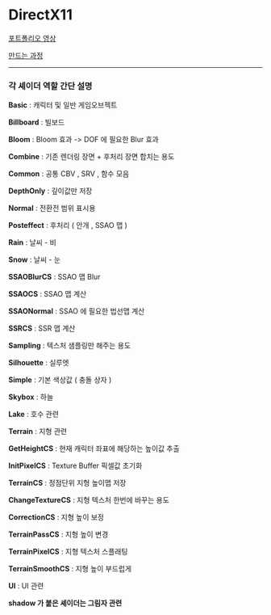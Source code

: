 # DirectX11

[포트폴리오 영상](https://youtu.be/1Db5MEnrOJ0)


[만드는 과정](https://velog.io/@hoya1215/posts)

---
### 각 셰이더 역할 간단 설명



__Basic__             : 캐릭터 및 일반 게임오브젝트



__Billboard__         : 빌보드



__Bloom__             : Bloom 효과 -> DOF 에 필요한 Blur 효과



__Combine__           : 기존 렌더링 장면 + 후처리 장면 합치는 용도



__Common__            : 공통 CBV , SRV , 함수 모음



__DepthOnly__         : 깊이값만 저장



__Normal__            : 전환전 범위 표시용



__Posteffect__        : 후처리 ( 안개 , SSAO 맵 )



__Rain__              : 날씨 - 비



__Snow__              : 날씨 - 눈



__SSAOBlurCS__        : SSAO 맵 Blur



__SSAOCS__            : SSAO 맵 계산



__SSAONormal__        : SSAO 에 필요한 법선맵 계산



__SSRCS__             : SSR 맵 계산



__Sampling__          : 텍스처 샘플링만 해주는 용도



__Silhouette__        : 실루엣



__Simple__            : 기본 색상값 ( 충돌 상자 )



__Skybox__            : 하늘



__Lake__              : 호수 관련


__Terrain__           : 지형 관련



__GetHeightCS__       : 현재 캐릭터 좌표에 해당하는 높이값 추출



__InitPixelCS__       : Texture Buffer 픽셀값 초기화



__TerrainCS__         : 정점단위 지형 높이맵 저장



__ChangeTextureCS__   : 지형 텍스처 한번에 바꾸는 용도



__CorrectionCS__      : 지형 높이 보정



__TerrainPassCS__     : 지형 높이 변경



__TerrainPixelCS__    : 지형 텍스처 스플래팅



__TerrainSmoothCS__   : 지형 높이 부드럽게 



__UI__                : UI 관련




__shadow 가 붙은 셰이더는 그림자 관련__

